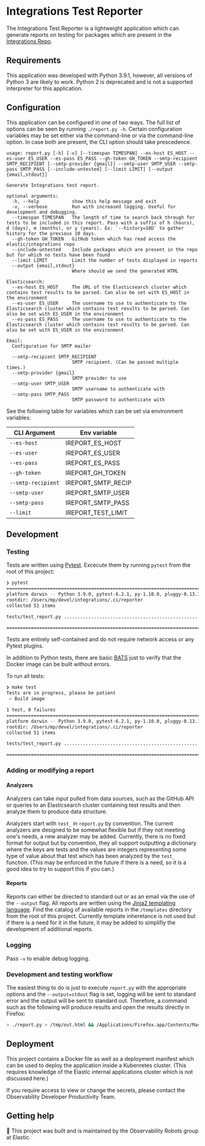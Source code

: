 # Integrations Test Reporter

The Integrations Test Reporter is a lightweight application which can generate reports on testing
for packages which are present in the [Integrations Repo](https://github.com/elastic/integrations).

## Requirements

This application was developed with Python 3.9.1, however, all versions of Python 3 are likely to work.
Python 2 is deprecated and is not a supported interpreter for this application.

## Configuration

This application can be configured in one of two ways. The full list of options can be seen by running
`./report.py -h`. Certain configuration variables may be set either via the command-line or via the
command-line option. In case both are present, the CLI option should take prescedence.

```
usage: report.py [-h] [-v] [--timespan TIMESPAN] --es-host ES_HOST --es-user ES_USER --es-pass ES_PASS --gh-token GH_TOKEN --smtp-recipient SMTP_RECIPIENT [--smtp-provider {gmail}] --smtp-user SMTP_USER --smtp-pass SMTP_PASS [--include-untested] [--limit LIMIT] [--output {email,stdout}]

Generate Integrations test report.

optional arguments:
  -h, --help            show this help message and exit
  -v, --verbose         Run with increased logging. Useful for development and debugging.
  --timespan TIMESPAN   The length of time to search back through for tests to be included in this report. Pass with a suffix of h (hours), d (days), m (months), or y (years). Ex: `--history=10D` to gather history for the previous 10 days.
  --gh-token GH_TOKEN   GitHub token which has read access the elastic/integrations repo
  --include-untested    Include packages which are present in the repo but for which no tests have been found
  --limit LIMIT         Limit the number of tests displayed in reports
  --output {email,stdout}
                        Where should we send the generated HTML

Elasticsearch:
  --es-host ES_HOST     The URL of the Elasticsearch cluster which contains test results to be parsed. Can also be set with ES_HOST in the environment
  --es-user ES_USER     The username to use to authenticate to the Elasticsearch cluster which contains test results to be parsed. Can also be set with ES_USER in the environment
  --es-pass ES_PASS     The username to use to authenticate to the Elasticsearch cluster which contains test results to be parsed. Can also be set with ES_USER in the environment

Email:
  Configuration for SMTP mailer

  --smtp-recipient SMTP_RECIPIENT
                        SMTP recipient. (Can be passed multiple times.)
  --smtp-provider {gmail}
                        SMTP provider to use
  --smtp-user SMTP_USER
                        SMTP username to authenticate with
  --smtp-pass SMTP_PASS
                        SMTP password to authenticate with
```

See the following table for variables which can be set via environment variables:

|CLI Argument|Env variable|
|------------|------------|
|`--es-host` |IREPORT_ES_HOST|
|`--es-user` |IREPORT_ES_USER|
|`--es-pass` |IREPORT_ES_PASS|
|`--gh-token`|IREPORT_GH_TOKEN|
|`--smtp-recipient`|IREPORT_SMTP_RECIP|
|`--smtp-user`|IREPORT_SMTP_USER|
|`--smtp-pass`|IREPORT_SMTP_PASS|
|`--limit`|IREPORT_TEST_LIMIT|

## Development

### Testing

Tests are written using [Pytest](https://www.pytest.org). Excecute them by running `pytest` from the root of this project:

```bash
❯ pytest
================================================================================================================= test session starts =================================================================================================================
platform darwin -- Python 3.9.0, pytest-6.2.1, py-1.10.0, pluggy-0.13.1
rootdir: /Users/mp/devel/integrations/.ci/reporter
collected 51 items                                                                                                                                                                                                                                    

tests/test_report.py ...................................................                                                                                                                                                                        [100%]

================================================================================================================= 51 passed in 0.29s ==================================================================================================================
```

Tests are entirely self-contained and do not require network access or any Pytest plugins.

In addition to Python tests, there are basic [BATS](https://github.com/sstephenson/bats) just to verify that the Docker image can be built without errors.

To run all tests:

```bash
❯ make test
Tests are in progress, please be patient
 ✓ Build image

1 test, 0 failures
========================================================================================================================================= test session starts =========================================================================================================================================
platform darwin -- Python 3.9.0, pytest-6.2.1, py-1.10.0, pluggy-0.13.1
rootdir: /Users/mp/devel/integrations/.ci/reporter
collected 51 items

tests/test_report.py ...................................................                                                                                                                                                                                                                        [100%]

========================================================================================================================================= 51 passed in 0.30s ==========================================================================================================================================
```

### Adding or modifying a report
#### Analyzers
Analyzers can take input pulled from data sources, such as the GitHub API or queries to an Elasticsearch cluster containing
test results and then analyze them to produce data structure.

Analyzers start with `test_` in `report.py` by convention. The current analyzers are designed to be somewhat flexible but if they not meeting one's needs, a new analyzer may be added. Currently, there is no fixed format for output but by convention, they all support
outputting a dictionary where the keys are tests and the values are integers representing some type of value about that
test which has been analyzed by the `test_` function. (This may be enforced in the future if there is a need, so it is
a good idea to try to support this if you can.)

#### Reports
Reports can either be directed to standard out or as an email via the use of the `--output` flag. All reports are written
using the [Jinja2 templating language](https://jinja.palletsprojects.com/en/2.11.x/templates/). Find the catalog of available
reports in the `/templates` directory from the root of this project. Currently template inheretance is not used but if there
is a need for it in the future, it may be added to simplifiy the development of additional reports.

### Logging

Pass `-v` to enable debug logging.

### Development and testing workflow

The easiest thing to do is just to execute `report.py` with the appropriate options and the `--output=stdout` flag is set, logging will be sent to standard error and the output will be sent to standard out. Therefore, a command such as the following
will produce results and open the results directly in Firefox:

```bash
> ./report.py > /tmp/out.html && /Applications/Firefox.app/Contents/MacOS/firefox-bin /tmp/out.html
``` 

## Deployment

This project contains a Docker file as well as a deployment manifest which can be used to deploy the application inside
a Kubenretes cluster. (This requires knowledge of the Elastic internal applications cluster which is not discussed here.)

If you require access to view or change the secrets, please contact the Observability Developer Productivity Team. 

## Getting help

🤖 This project was built and is maintained by the Observability Robots group at Elastic. 